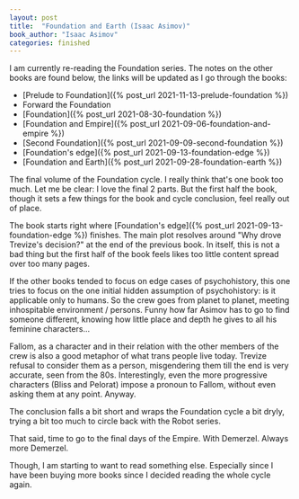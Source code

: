 ```yaml
---
layout: post
title:  "Foundation and Earth (Isaac Asimov)"
book_author: "Isaac Asimov"
categories: finished
---
```


I am currently re-reading the Foundation series. The notes on the other books are found below, the links will be updated as I go through the books:

- [Prelude to Foundation]({% post_url 2021-11-13-prelude-foundation %})
- Forward the Foundation
- [Foundation]({% post_url 2021-08-30-foundation %})
- [Foundation and Empire]({% post_url 2021-09-06-foundation-and-empire %})
- [Second Foundation]({% post_url 2021-09-09-second-foundation %})
- [Foundation's edge]({% post_url 2021-09-13-foundation-edge %})
- [Foundation and Earth]({% post_url 2021-09-28-foundation-earth %})

The final volume of the Foundation cycle. I really think that's one book too much. Let me be clear: I love the final 2 parts. But the first half the book, though it sets a few things for the book and cycle conclusion, feel really out of place.

The book starts right where [Foundation's edge]({% post_url 2021-09-13-foundation-edge %}) finishes. The main plot resolves around "Why drove Trevize's decision?" at the end of the previous book. In itself, this is not a bad thing but the first half of the book feels likes too little content spread over too many pages.

If the other books tended to focus on edge cases of psychohistory, this one tries to focus on the one initial hidden assumption of psychohistory: is it applicable only to humans. So the crew goes from planet to planet, meeting inhospitable environment / persons. Funny how far Asimov has to go to find someone different, knowing how little place and depth he gives to all his feminine characters...

Fallom, as a character and in their relation with the other members of the crew is also a good metaphor of what trans people live today. Trevize refusal to consider them as a person, misgendering them till the end is very accurate, seen from the 80s. Interestingly, even the more progressive characters (Bliss and Pelorat) impose a pronoun to Fallom, without even asking them at any point. Anyway.

The conclusion falls a bit short and wraps the Foundation cycle a bit dryly, trying a bit too much to circle back with the Robot series.

That said, time to go to the final days of the Empire. With Demerzel. Always more Demerzel.

Though, I am starting to want to read something else. Especially since I have been buying more books since I decided reading the whole cycle again.